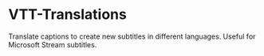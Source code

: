 # VTT-Translations
Translate captions to create new subtitles in different languages. Useful for Microsoft Stream subtitles.
